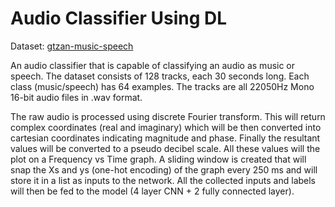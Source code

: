 # Audio Classifier Using DL

Dataset: [gtzan-music-speech](http://opihi.cs.uvic.ca/sound)

An audio classifier that is capable of classifying an audio as music or speech. The dataset consists of 128 tracks, each 30 seconds long. Each class (music/speech) has 64 examples. The tracks are all 22050Hz Mono 16-bit audio files in .wav format. 

The raw audio is processed using discrete Fourier transform. This will return complex coordinates (real and imaginary) which will be then converted into cartesian coordinates indicating magnitude and phase. Finally the resultant values will be converted to a pseudo decibel scale. All these values will the plot on a Frequency vs Time graph. A sliding window is created that will snap the Xs and ys (one-hot encoding) of the graph every 250 ms and will store it in a list as inputs to the network. All the collected inputs and labels will then be fed to the model (4 layer CNN + 2 fully connected layer).
